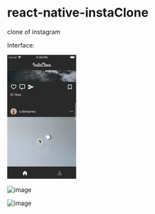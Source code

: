 # react-native-instaClone
clone of instagram

Interface:

![image](https://github.com/chenghsj/react-native-instaClone/blob/master/IconAnim.gif)

![image](https://github.com/chenghsj/react-native-instaClone/blob/master/ChangingPageAnim.gif)

![image](https://github.com/chenghsj/react-native-instaClone/blob/master/ImageAnim.gif)


